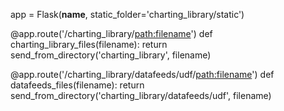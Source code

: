 app = Flask(__name__, static_folder='charting_library/static')

@app.route('/charting_library/<path:filename>')
def charting_library_files(filename):
    return send_from_directory('charting_library', filename)


@app.route('/charting_library/datafeeds/udf/<path:filename>')
def datafeeds_files(filename):
    return send_from_directory('charting_library/datafeeds/udf', filename)



 <script type="text/javascript" src="/charting_library/charting_library.min.js"></script>
 